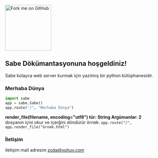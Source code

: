 <a href="https://github.com/you"><img loading="lazy" width="149" height="149" src="https://github.blog/wp-content/uploads/2008/12/forkme_left_red_aa0000.png?resize=149%2C149" class="attachment-full size-full" alt="Fork me on GitHub" data-recalc-dims="1"></a>
## Sabe Dökümantasyonuna hoşgeldiniz!

Sabe kolayca web server kurmak için yazılmış bir python kütüphanesidir.


### Merhaba Dünya

```py
import sabe
app = sabe.Sabe()
app.route("/", "Merhaba Dünya")
```

**render_file(filename, encoding="utf8") tür: String Argümanlar: 2**
dosyanın içini okur ve içerğini döndürür
örnek: `app.route("/", app.render_file("örnek.html")`

### İletişim

iletişim mail adresim <a href="mailto:zoda@vuhuv.com">zoda@vuhuv.com</a>
